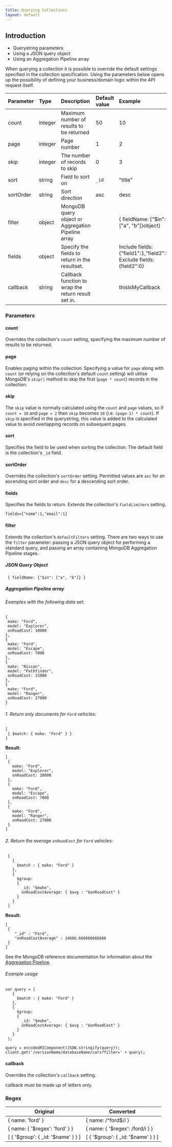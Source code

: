```yaml
---
title: Querying Collections
layout: default
---
```


## Introduction

* Querystring parameters
* Using a JSON query object
* Using an Aggregation Pipeline array

When querying a collection it is possible to override the default settings specified in the collection specification. Using the parameters below opens up the possibility of defining your business/domain logic within the API request itself.

Parameter       | Type        |  Description                                  | Default value        |  Example
:----------------|:------------|:----------------------------------------------|:---------------------|:--------------
count            | integer     | Maximum number of results to be returned   | 50                   | 10
page             | integer     | Page number                                   | 1                    | 2
skip             | integer     | The number of records to skip              | 0   | 3
sort             | string      | Field to sort on                          | `_id`                  | "title"
sortOrder       | string      | Sort direction                                | asc                  | desc
filter           | object        | MongoDB query object or Aggregation Pipeline array                            |                      | { fieldName: {"$in": ["a", "b"]}object}
fields           | object        | Specify the fields to return in the resultset.  |          | Include fields: {"field1":1,"field2":1} Exclude fields: {field2":0}
callback         | string      | Callback function to wrap the return result set in.  |               | thisIsMyCallback

### Parameters

#### count

Overrides the collection's `count` setting, specifying the maximum number of results to be returned.

#### page

Enables paging within the collection. Specifying a value for `page` along with `count` (or relying on the collection's default `count` setting) will utilise MongoDB's `skip()` method to skip the first (`page * count`) records in the collection.

#### skip

The `skip` value is normally calculated using the `count` and `page` values, so if `count = 10` and `page = 2` then `skip` becomes `10` (i.e. `(page-1) * count`). If `skip` is specified in the querystring, this value is added to the calculated value to avoid overlapping records on subsequent pages.

#### sort

Specifies the field to be used when sorting the collection. The default field is the collection's `_id` field.

#### sortOrder

Overrides the collection's `sortOrder` setting. Permitted values are `asc` for an ascending sort order and `desc` for a descending sort order.

#### fields

Specifies the fields to return. Extends the collection's `fieldLimiters` setting.

```
fields={"name":1,"email":1}
```

#### filter

Extends the collection's `defaultFilters` setting. There are two ways to use the `filter` parameter: passing a JSON query object for performing a standard query, and passing an array containing MongoDB Aggregation Pipeline stages.

##### JSON Query Object

```
 { fieldName: {"$in": ["a", "b"]} }
```

##### Aggregation Pipeline array

###### Examples with the following data set:

```
{
 make: "Ford",
 model: "Explorer",
 onRoadCost: 10000
},
{
 make: "Ford",
 model: "Escape",
 onRoadCost: 7000
},
{
 make: "Nissan",
 model: "Pathfinder",
 onRoadCost: 15000
},
{
 make: "Ford",
 model: "Ranger",
 onRoadCost: 27000
}
```

###### 1. Return only documents for `Ford` vehicles:

```
[
 { $match: { make: "Ford" } }
]
```

**Result:**

```
[
 {
   make: "Ford",
   model: "Explorer",
   onRoadCost: 10000
 },
 {
   make: "Ford",
   model: "Escape",
   onRoadCost: 7000
 },
 {
   make: "Ford",
   model: "Ranger",
   onRoadCost: 27000
 }
]
```

###### 2. Return the average `onRoadCost` for `Ford` vehicles:

```
 [
   {
     $match : { make: "Ford" }
   },
   {
     $group:
     {
       _id: "$make",
       onRoadCostAverage: { $avg : "$onRoadCost" }
     }
   }
 ]
```
**Result:**

```
[
 {
	"_id" : "Ford",
	"onRoadCostAverage" : 14666.666666666666
 }
]
```

See the MongoDB reference documentation for information about the [Aggregation Pipeline](http://docs.mongodb.org/manual/reference/operator/aggregation/#aggregation-pipeline-operator-reference).

###### Example usage

```
var query = [
   {
     $match : { make: "Ford" }
   },
   {
     $group:
     {
       _id: "$make",
       onRoadCostAverage: { $avg : "$onRoadCost" }
     }
   }
 ];

query = encodeURIComponent(JSON.stringify(query));
client.get('/versionName/databaseName/cars?filter=' + query);
```

#### callback

Overrides the collection's `callback` setting.

callback must be made up of letters only.


### Regex

Original | Converted
---------|----------
{ name: 'ford' } | { name: /^ford$/i }
{ name: { '$regex': 'ford' } } | { name: { '$regex': /ford/i } }
[ { '$group': { _id: '$name' } } ] | [ { '$group': { _id: '$name' } } ]
